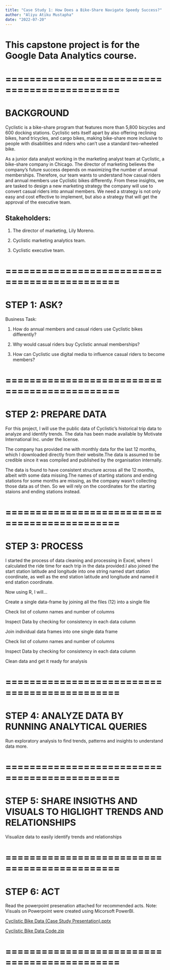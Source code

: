```yaml
---
title: "Case Study 1: How Does a Bike-Share Navigate Speedy Success?"
author: "Aliyu Atiku Mustapha"
date: "2022-07-20"
---
```

# This capstone project is for the Google Data Analytics course.

# =============================================

# BACKGROUND

Cyclistic is a bike-share program that features more than 5,800 bicycles and 600 docking stations. Cyclistic sets itself apart by also offering reclining bikes, hand tricycles, and cargo bikes, making bike-share more inclusive to people with disabilities and riders who can’t use a standard two-wheeled bike. 

As a junior data analyst working in the marketing analyst team at Cyclistic, a bike-share company in Chicago. The director of marketing believes the company’s future success depends on maximizing the number of annual memberships. Therefore, our team wants to understand how casual riders and annual members use Cyclistic bikes differently. From these insights, we are tasked to design a new marketing strategy the company will use to convert casual riders into annual members. We need a strategy is not only easy and cost effective to implement, but also a strategy that will get the approval of the executive team.

## Stakeholders:
1. The director of marketing, Lily Moreno.

2. Cyclistic marketing analytics team.

3. Cyclistic executive team.

# =============================================

# STEP 1: ASK?

Business Task:
1. How do annual members and casual riders use Cyclistic bikes differently?

2. Why would casual riders buy Cyclistic annual memberships?

3. How can Cyclistic use digital media to influence casual riders to become members?


# =============================================

# STEP 2: PREPARE DATA


For this project, I will use the public data of Cyclistic’s historical trip data to analyze and identify trends. The data has been made available by Motivate International Inc. under the license.

The company has provided me with monthly data for the last 12 months, which I downloaded directly from their website.The data is assumed to be credible since it was compiled and published by the organisation internally.

The data is found to have consistent structure across all the 12 months, albeit with some data missing.The names of starting stations and ending stations for some months are missing, as the company wasn't collecting those data as of then. So we will rely on the coordinates for the starting staions and ending stations instead.


# =============================================

# STEP 3: PROCESS

I started the process of data cleaning and processing in Excel, where I calculated the ride time for each trip in the data provided.I also joined the start station latitude and longitude into one string named start station coordinate, as well as the end station latitude and longitude and named it end station coordinate.

Now using R, I will...

Create a single data-frame by joining all the files (12) into a single file

Check list of column names and number of columns

Inspect Data by checking for consistency in each data column

Join individual data frames into one single data frame

Check list of column names and number of columns

Inspect Data by checking for consistency in each data column

Clean data and get it ready for analysis


# =============================================

# STEP 4: ANALYZE DATA BY RUNNING ANALYTICAL QUERIES

Run exploratory analysis to find trends, patterns and insights to understand data more.

# =============================================

# STEP 5: SHARE INSIGTHS AND VISUALS TO HIGLIGHT TRENDS AND RELATIONSHIPS

Visualize data to easily identify trends and relationships

# =============================================

# STEP 6: ACT

Read the powerpoint presenation attached for recommended acts.
Note: Visuals on Powerpoint were created using Micorsoft PowerBI.


[Cyclistic Bike Data (Case Study Presentation).pptx](https://github.com/sirjoka/Google-Data-Analysis-Case-Study-Cyclistic-Bike-/files/9294343/Cyclistic.Bike.Data.Case.Study.Presentation.pptx)

[Cyclistic Bike Data Code.zip](https://github.com/sirjoka/Google-Data-Analysis-Case-Study-Cyclistic-Bike-/files/9294360/Cyclistic.Bike.Data.Code.zip)




# =============================================
